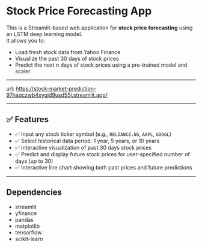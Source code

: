# Stock Price Forecasting App

This is a Streamlit-based web application for **stock price forecasting** using an LSTM deep learning model.  
It allows you to:
- Load fresh stock data from Yahoo Finance
- Visualize the past 30 days of stock prices
- Predict the next _n_ days of stock prices using a pre-trained model and scaler

---

url: https://stock-market-prediction-97haqczwb4xyqjd9usd55j.streamlit.app/

---

## ✅ Features

- ✅ Input any stock ticker symbol (e.g., `RELIANCE.NS`, `AAPL`, `GOOGL`)
- ✅ Select historical data period: 1 year, 5 years, or 10 years
- ✅ Interactive visualization of past 30 days stock prices
- ✅ Predict and display future stock prices for user-specified number of days (up to 30)
- ✅ Interactive line chart showing both past prices and future predictions

---

## Dependencies
- streamlit
- yfinance
- pandas
- matplotlib
- tensorflow
- scikit-learn
